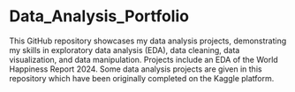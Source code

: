 # Data_Analysis_Portfolio
This GitHub repository showcases my data analysis projects, demonstrating my skills in exploratory data analysis (EDA), data cleaning, data visualization, and data manipulation. Projects include an EDA of the World Happiness Report 2024.
Some data analysis projects are given in this repository which have been originally completed on the Kaggle platform.
